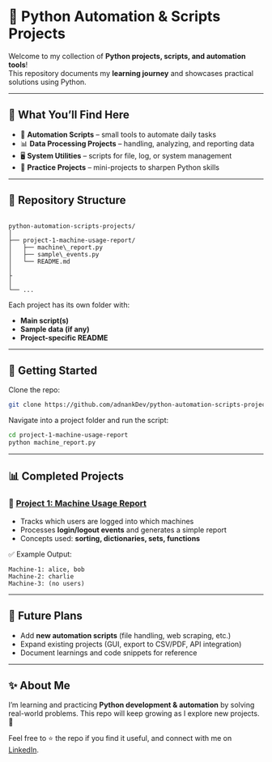 
# 🐍 Python Automation & Scripts Projects

Welcome to my collection of **Python projects, scripts, and automation tools**!  
This repository documents my **learning journey** and showcases practical solutions using Python.  

---

## 📌 What You’ll Find Here  
- 🔧 **Automation Scripts** – small tools to automate daily tasks  
- 📊 **Data Processing Projects** – handling, analyzing, and reporting data  
- 🖥️ **System Utilities** – scripts for file, log, or system management  
- 🎯 **Practice Projects** – mini-projects to sharpen Python skills  

---

## 📂 Repository Structure  
```

python-automation-scripts-projects/
│
├── project-1-machine-usage-report/
│   ├── machine\_report.py
│   ├── sample\_events.py
│   └── README.md
│
├
│
└── ...

````

Each project has its own folder with:
- **Main script(s)**  
- **Sample data (if any)**  
- **Project-specific README**  

---

## 🚀 Getting Started  
Clone the repo:  
```bash
git clone https://github.com/adnankDev/python-automation-scripts-projects.git
````

Navigate into a project folder and run the script:

```bash
cd project-1-machine-usage-report
python machine_report.py
```

---

## 📊 Completed Projects

### 🔹 [Project 1: Machine Usage Report](./project-1-machine-usage-report/)

* Tracks which users are logged into which machines
* Processes **login/logout events** and generates a simple report
* Concepts used: **sorting, dictionaries, sets, functions**

✅ Example Output:

```
Machine-1: alice, bob
Machine-2: charlie
Machine-3: (no users)
```

---

## 🔮 Future Plans

* Add **new automation scripts** (file handling, web scraping, etc.)
* Expand existing projects (GUI, export to CSV/PDF, API integration)
* Document learnings and code snippets for reference

---

## ✨ About Me

I’m learning and practicing **Python development & automation** by solving real-world problems.
This repo will keep growing as I explore new projects. 🚀

Feel free to ⭐ the repo if you find it useful, and connect with me on [LinkedIn](www.linkedin.com/in/adnanktech).

```


